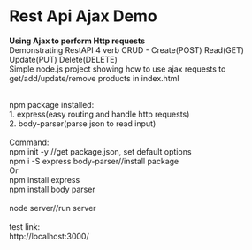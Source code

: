 # Rest Api Ajax Demo
<b>Using Ajax to perform Http requests</b><br />
Demonstrating RestAPI 4 verb CRUD - Create(POST) Read(GET) Update(PUT) Delete(DELETE)<br />
Simple node.js project showing how to use ajax requests to get/add/update/remove products in index.html<br/>

<br/>
npm package installed:<br/>
1. express(easy routing and handle http requests)<br/>
2. body-parser(parse json to read input)<br/>
<br/>
Command:<br/>
npm init -y //get package.json, set default options<br/>
npm i -S express body-parser//install package<br/>
Or<br/>
npm install express<br/>
npm install body parser<br/>
<br/>
node server//run server<br/>
<br/>
test link:<br/>
http://localhost:3000/

